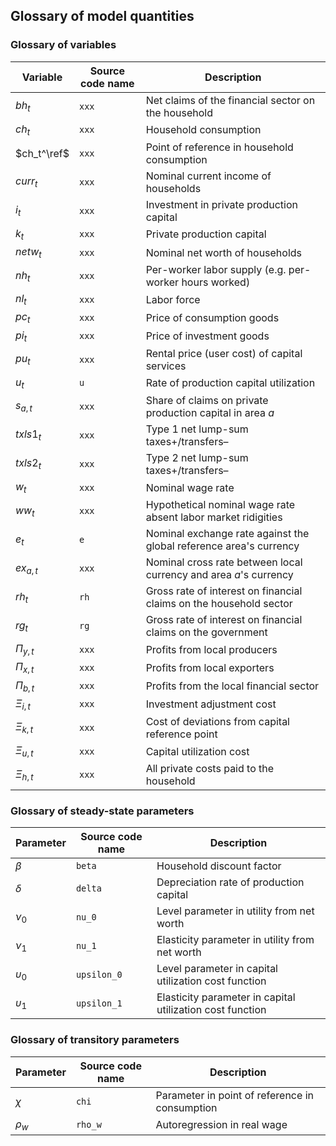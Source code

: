 ## Glossary of model quantities

### Glossary of variables

Variable | Source code name | Description
---|---|---
$bh_t$ | `xxx` | Net claims of the financial sector on the household
$ch_t$ | `xxx` | Household consumption
$ch_t^\ref$ | `xxx` | Point of reference in household consumption
$curr_t$ | `xxx` | Nominal current income of households
$i_t$ | `xxx` | Investment in private production capital
$k_t$ | `xxx` | Private production capital
$netw_t$ | `xxx` | Nominal net worth of households
$nh_t$ | `xxx` | Per-worker labor supply (e.g. per-worker hours worked)
$nl_t$ | `xxx` | Labor force
$pc_t$ | `xxx` | Price of consumption goods
$pi_t$ | `xxx` | Price of investment goods
$pu_t$ | `xxx` | Rental price (user cost) of capital services
$u_t$ | `u` | Rate of production capital utilization
$s_{a,t}$ | `xxx` | Share of claims on private production capital in area $a$
$txls1_t$ | `xxx` | Type 1 net lump-sum taxes+/transfers–
$txls2_t$ | `xxx` | Type 2 net lump-sum taxes+/transfers–
$w_t$ | `xxx` | Nominal wage rate
$ww_t$ | `xxx` | Hypothetical nominal wage rate absent labor market ridigities
$e_t$ | `e` | Nominal exchange rate against the global reference area's currency
$ex_{a,t}$ | `xxx` | Nominal cross rate between local currency and area $a$'s currency
$rh_t$ | `rh` | Gross rate of interest on financial claims on the household sector
$rg_t$ | `rg` | Gross rate of interest on financial claims on the government
$\Pi_{y,t}$ | `xxx` | Profits from local producers
$\Pi_{x,t}$ | `xxx` | Profits from local exporters
$\Pi_{b,t}$ | `xxx` | Profits from the local financial sector
$\Xi_{i,t}$ | `xxx` | Investment adjustment cost 
$\Xi_{k,t}$ | `xxx` | Cost of deviations from capital reference point
$\Xi_{u,t}$ | `xxx` | Capital utilization cost 
$\Xi_{h,t}$ | `xxx` | All private costs paid to the household


### Glossary of steady-state parameters 

Parameter | Source code name | Description
---|---|---
$\beta$ | `beta` | Household discount factor 
$\delta$ | `delta` | Depreciation rate of production capital
$\nu_0$ | `nu_0` | Level parameter in utility from net worth
$\nu_1$ | `nu_1` | Elasticity parameter in utility from net worth
$\upsilon_0$ | `upsilon_0` | Level parameter in capital utilization cost function
$\upsilon_1$ | `upsilon_1` | Elasticity parameter in capital utilization cost function


### Glossary of transitory parameters 

Parameter | Source code name | Description
---|---|---
$\chi$ | `chi` | Parameter in point of reference in consumption
$\rho_w$ | `rho_w` | Autoregression in real wage

